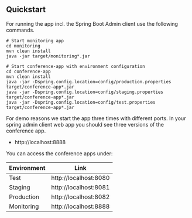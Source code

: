 ## Quickstart

For running the app incl. the Spring Boot Admin client use the following commands.

```
# Start monitoring app
cd monitoring
mvn clean install
java -jar target/monitoring*.jar

# Start conference-app with environment configuration
cd conference-app
mvn clean install
java -jar -Dspring.config.location=config/production.properties target/conference-app*.jar
java -jar -Dspring.config.location=config/staging.properties target/conference-app*.jar
java -jar -Dspring.config.location=config/test.properties target/conference-app*.jar
```

For demo reasons we start the app three times with different ports. 
In your spring admin client web app you should see three versions of the conference app.

* http://localhost:8888

You can access the conference apps under:

| Environment         | Link          | 
| ------------------- |:-------------:|
| Test        | http://localhost:8080 |
| Staging     | http://localhost:8081 | 
| Production  | http://localhost:8082 |
| Monitoring  | http://localhost:8888 |
